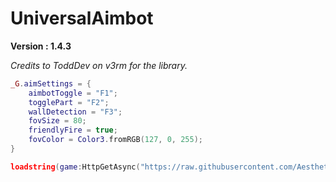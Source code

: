 # UniversalAimbot

**Version : 1.4.3**

*Credits to ToddDev on v3rm for the library.*

```lua
_G.aimSettings = {
    aimbotToggle = "F1";
    togglePart = "F2";
    wallDetection = "F3";
    fovSize = 80;
    friendlyFire = true;
    fovColor = Color3.fromRGB(127, 0, 255);
}

loadstring(game:HttpGetAsync("https://raw.githubusercontent.com/AestheticalByte/UniversalAimbot/master/Universal/Main.lua"))();
```
